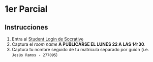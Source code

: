 # 1er Parcial

## Instrucciones
1. Entra al [Student Login de Socrative](https://b.socrative.com/login/student/)
2. Captura el _room name_ **A PUBLICARSE EL LUNES 22 A LAS 14:30**.
3. Captura tu nombre seguido de tu matrícula separado por guión (i.e. `Jesús Ramos - 277095`)

